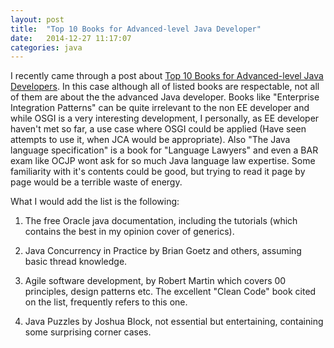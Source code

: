 ```yaml
---
layout: post
title:  "Top 10 Books for Advanced-level Java Developer"
date:   2014-12-27 11:17:07
categories: java 
---
```


I recently came through a post about [Top 10 Books for Advanced-level Java Developers](http://java.dzone.com/articles/top-10-books-advanced-level). In this case although all of listed books are respectable, not all of them are about the the advanced Java developer. Books like "Enterprise Integration Patterns" can be quite irrelevant to the non EE developer and while OSGI is a very interesting development, I personally, as EE developer haven't met so far, a use case where OSGI could be applied (Have seen attempts to use it, when JCA would be appropriate). Also "The Java language specification" is a book for "Language Lawyers" and even a BAR exam like OCJP wont ask for so much Java language law expertise. Some familiarity with it's contents could be good, but trying to read it page by page would be a terrible waste of energy.

What I would add the list is the following:

1. The free Oracle java documentation, including the tutorials (which contains the best in my opinion cover of generics).

2. Java Concurrency in Practice by Brian Goetz and others, assuming basic thread knowledge.

3. Agile software development, by Robert Martin which covers 00 principles, design patterns etc. The excellent "Clean Code" book cited on the list, frequently refers to this one.

4. Java Puzzles by Joshua Block, not essential but entertaining, containing some surprising corner cases.


